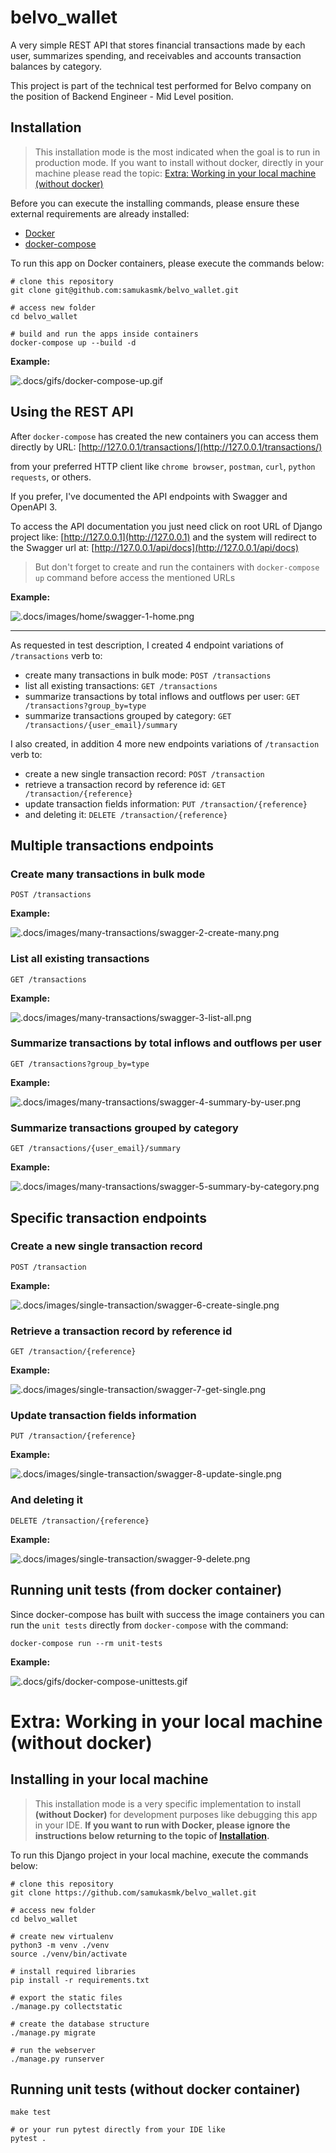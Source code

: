 # belvo_wallet
A very simple REST API that stores financial transactions made by each user, summarizes spending, and receivables and accounts transaction balances by category. 

This project is part of the technical test performed for Belvo company on the position of Backend Engineer - Mid Level position.

## Installation
> This installation mode is the most indicated when the goal is to run in production mode.
> If you want to install without docker, directly in your machine please read the topic: [Extra: Working in your local machine (without docker)](#extra-working-in-your-local-machine-without-docker)

Before you can execute the installing commands, please ensure these external requirements are already installed:
- [Docker](https://docs.docker.com/engine/install/)
- [docker-compose](https://docs.docker.com/compose/install/)


To run this app on Docker containers, please execute the commands below:
```shell
# clone this repository
git clone git@github.com:samukasmk/belvo_wallet.git

# access new folder
cd belvo_wallet

# build and run the apps inside containers
docker-compose up --build -d
```

**Example:**

![.docs/gifs/docker-compose-up.gif](.docs/gifs/docker-compose-up.gif) 

## Using the REST API
After `docker-compose` has created the new containers you can access them directly by URL: [http://127.0.0.1/transactions/](http://127.0.0.1/transactions/)

from your preferred HTTP client like `chrome browser`, `postman`, `curl`, `python requests`, or others.

If you prefer, I've documented the API endpoints with Swagger and OpenAPI 3.

To access the API documentation you just need click on root URL of Django project like:
[http://127.0.0.1](http://127.0.0.1)
and the system will redirect to the Swagger url at:
[http://127.0.0.1/api/docs](http://127.0.0.1/api/docs)

> But don't forget to create and run the containers with `docker-compose up` command before access the mentioned URLs

**Example:**

![.docs/images/home/swagger-1-home.png](.docs/images/home/swagger-1-home.png) 

---

As requested in test description, I created 4 endpoint variations of `/transactions` verb to:
- create many transactions in bulk mode: `POST /transactions`
- list all existing transactions: `GET /transactions`
- summarize transactions by total inflows and outflows per user: `GET /transactions?group_by=type`
- summarize transactions grouped by category: `GET /transactions/{user_email}/summary`

I also created, in addition 4 more new endpoints variations of `/transaction` verb to:
- create a new single transaction record: `POST /transaction`
- retrieve a transaction record by reference id: `GET /transaction/{reference}`
- update transaction fields information: `PUT /transaction/{reference}`
- and deleting it: `DELETE /transaction/{reference}`

## Multiple transactions endpoints 
### Create many transactions in bulk mode
```
POST /transactions
```
**Example:**

![.docs/images/many-transactions/swagger-2-create-many.png](.docs/images/many-transactions/swagger-2-create-many.png)

### List all existing transactions
```
GET /transactions
```
**Example:**

![.docs/images/many-transactions/swagger-3-list-all.png](.docs/images/many-transactions/swagger-3-list-all.png)

### Summarize transactions by total inflows and outflows per user
```
GET /transactions?group_by=type
```

**Example:**

![.docs/images/many-transactions/swagger-4-summary-by-user.png](.docs/images/many-transactions/swagger-4-summary-by-user.png)

### Summarize transactions grouped by category
```
GET /transactions/{user_email}/summary
```

**Example:**

![.docs/images/many-transactions/swagger-5-summary-by-category.png](.docs/images/many-transactions/swagger-5-summary-by-category.png)

## Specific transaction endpoints
### Create a new single transaction record
```
POST /transaction
```

**Example:**

![.docs/images/single-transaction/swagger-6-create-single.png](.docs/images/single-transaction/swagger-6-create-single.png)

### Retrieve a transaction record by reference id
```
GET /transaction/{reference}
```

**Example:**

![.docs/images/single-transaction/swagger-7-get-single.png](.docs/images/single-transaction/swagger-7-get-single.png)

### Update transaction fields information
```
PUT /transaction/{reference}
```

**Example:**

![.docs/images/single-transaction/swagger-8-update-single.png](.docs/images/single-transaction/swagger-8-update-single.png)

### And deleting it
```
DELETE /transaction/{reference}
```

**Example:**

![.docs/images/single-transaction/swagger-9-delete.png](.docs/images/single-transaction/swagger-9-delete.png)

## Running unit tests (from docker container)
Since docker-compose has built with success the image containers
you can run the `unit tests` directly from `docker-compose` with the command: 

```shell
docker-compose run --rm unit-tests
```

**Example:**

![.docs/gifs/docker-compose-unittests.gif](.docs/gifs/docker-compose-unittests.gif)


# Extra: Working in your local machine (without docker)  

## Installing in your local machine
> This installation mode is a very specific implementation to install **(without Docker)** for development purposes like debugging this app in your IDE.
> **If you want to run with Docker, please ignore the instructions below returning to the topic of [Installation](#installation).**

To run this Django project in your local machine, execute the commands below:
```shell
# clone this repository
git clone https://github.com/samukasmk/belvo_wallet.git

# access new folder
cd belvo_wallet

# create new virtualenv
python3 -m venv ./venv
source ./venv/bin/activate

# install required libraries
pip install -r requirements.txt

# export the static files
./manage.py collectstatic

# create the database structure
./manage.py migrate

# run the webserver
./manage.py runserver
```

## Running unit tests (without docker container)
```shell
make test

# or your run pytest directly from your IDE like
pytest .
```